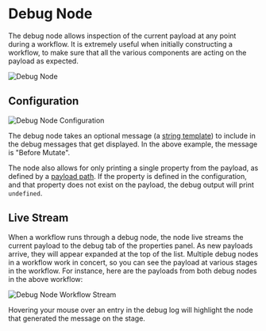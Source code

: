 # Debug Node

The debug node allows inspection of the current payload at any point during a workflow.  It is extremely useful when initially constructing a workflow, to make sure that all the various components are acting on the payload as expected.

![Debug Node](/images/workflows/outputs/debug-node.png "Debug Node")

## Configuration

![Debug Node Configuration](/images/workflows/outputs/debug-node-config.png "Debug Node Configuration")

The debug node takes an optional message (a [string template](/workflows/accessing-payload-data/#string-templates)) to include in the debug messages that get displayed.  In the above example, the message is "Before Mutate".

The node also allows for only printing a single property from the payload, as defined by a [payload path](/workflows/accessing-payload-data/#payload-paths). If the property is defined in the configuration, and that property does not exist on the payload, the debug output will print `undefined`.

## Live Stream

When a workflow runs through a debug node, the node live streams the current payload to the debug tab of the properties panel.  As new payloads arrive, they will appear expanded at the top of the list. Multiple debug nodes in a workflow work in concert, so you can see the payload at various stages in the workflow.  For instance, here are the payloads from both debug nodes in the above workflow:

![Debug Node Workflow Stream](/images/workflows/outputs/debug-node-workflow-stream.png "Debug Node Workflow Stream")

Hovering your mouse over an entry in the debug log will highlight the node that generated the message on the stage.
